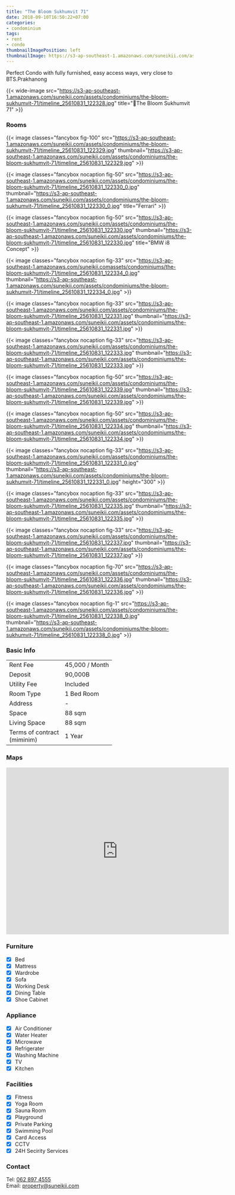```yaml
---
title: "The Bloom Sukhumvit 71"
date: 2018-09-10T16:50:22+07:00
categories:
- condominium
tags:
- rent
- condo
thumbnailImagePosition: left
thumbnailImage: https://s3-ap-southeast-1.amazonaws.com/suneikii.com/assets/condominiums/the-bloom-sukhumvit-71/timeline_25610831_122328.jpg
---
```


Perfect Condo with fully furnished, easy access ways, very close to BTS.Prakhanong
<!--more-->

<p></p>

{{< wide-image src="https://s3-ap-southeast-1.amazonaws.com/suneikii.com/assets/condominiums/the-bloom-sukhumvit-71/timeline_25610831_122328.jpg" title="The Bloom Sukhumvit 71" >}}

### Rooms

<p></p>

{{< image classes="fancybox fig-100" src="https://s3-ap-southeast-1.amazonaws.com/suneikii.com/assets/condominiums/the-bloom-sukhumvit-71/timeline_25610831_122329.jpg" thumbnail="https://s3-ap-southeast-1.amazonaws.com/suneikii.com/assets/condominiums/the-bloom-sukhumvit-71/timeline_25610831_122329.jpg" >}}

{{< image classes="fancybox nocaption fig-50" src="https://s3-ap-southeast-1.amazonaws.com/suneikii.com/assets/condominiums/the-bloom-sukhumvit-71/timeline_25610831_122330_0.jpg" thumbnail="https://s3-ap-southeast-1.amazonaws.com/suneikii.com/assets/condominiums/the-bloom-sukhumvit-71/timeline_25610831_122330_0.jpg" title="Ferrari" >}}

{{< image classes="fancybox nocaption fig-50" src="https://s3-ap-southeast-1.amazonaws.com/suneikii.com/assets/condominiums/the-bloom-sukhumvit-71/timeline_25610831_122330.jpg" thumbnail="https://s3-ap-southeast-1.amazonaws.com/suneikii.com/assets/condominiums/the-bloom-sukhumvit-71/timeline_25610831_122330.jpg" title="BMW i8 Concept" >}}

{{< image classes="fancybox nocaption fig-33" src="https://s3-ap-southeast-1.amazonaws.com/suneikii.comassets/condominiums/the-bloom-sukhumvit-71/timeline_25610831_122334_0.jpg" thumbnail="https://s3-ap-southeast-1.amazonaws.com/suneikii.com/assets/condominiums/the-bloom-sukhumvit-71/timeline_25610831_122334_0.jpg" >}}

{{< image classes="fancybox nocaption fig-33" src="https://s3-ap-southeast-1.amazonaws.com/suneikii.com/assets/condominiums/the-bloom-sukhumvit-71/timeline_25610831_122331.jpg" thumbnail="https://s3-ap-southeast-1.amazonaws.com/suneikii.com/assets/condominiums/the-bloom-sukhumvit-71/timeline_25610831_122331.jpg" >}}

{{< image classes="fancybox nocaption fig-33" src="https://s3-ap-southeast-1.amazonaws.com/suneikii.com/assets/condominiums/the-bloom-sukhumvit-71/timeline_25610831_122333.jpg" thumbnail="https://s3-ap-southeast-1.amazonaws.com/suneikii.com/assets/condominiums/the-bloom-sukhumvit-71/timeline_25610831_122333.jpg" >}}

{{< image classes="fancybox nocaption fig-50" src="https://s3-ap-southeast-1.amazonaws.com/suneikii.com/assets/condominiums/the-bloom-sukhumvit-71/timeline_25610831_122339.jpg" thumbnail="https://s3-ap-southeast-1.amazonaws.com/suneikii.com/assets/condominiums/the-bloom-sukhumvit-71/timeline_25610831_122339.jpg" >}}

{{< image classes="fancybox nocaption fig-50" src="https://s3-ap-southeast-1.amazonaws.com/suneikii.com/assets/condominiums/the-bloom-sukhumvit-71/timeline_25610831_122334.jpg" thumbnail="https://s3-ap-southeast-1.amazonaws.com/suneikii.com/assets/condominiums/the-bloom-sukhumvit-71/timeline_25610831_122334.jpg" >}}

{{< image classes="fancybox nocaption fig-33"  src="https://s3-ap-southeast-1.amazonaws.com/suneikii.com/assets/condominiums/the-bloom-sukhumvit-71/timeline_25610831_122331_0.jpg" thumbnail="https://s3-ap-southeast-1.amazonaws.com/suneikii.com/assets/condominiums/the-bloom-sukhumvit-71/timeline_25610831_122331_0.jpg" height="300" >}}

{{< image classes="fancybox nocaption fig-33" src="https://s3-ap-southeast-1.amazonaws.com/suneikii.com/assets/condominiums/the-bloom-sukhumvit-71/timeline_25610831_122335.jpg" thumbnail="https://s3-ap-southeast-1.amazonaws.com/suneikii.com/assets/condominiums/the-bloom-sukhumvit-71/timeline_25610831_122335.jpg" >}}

{{< image classes="fancybox nocaption fig-33" src="https://s3-ap-southeast-1.amazonaws.com/suneikii.com/assets/condominiums/the-bloom-sukhumvit-71/timeline_25610831_122337.jpg" thumbnail="https://s3-ap-southeast-1.amazonaws.com/suneikii.com/assets/condominiums/the-bloom-sukhumvit-71/timeline_25610831_122337.jpg" >}}

{{< image classes="fancybox nocaption fig-70" src="https://s3-ap-southeast-1.amazonaws.com/suneikii.com/assets/condominiums/the-bloom-sukhumvit-71/timeline_25610831_122336.jpg" thumbnail="https://s3-ap-southeast-1.amazonaws.com/suneikii.com/assets/condominiums/the-bloom-sukhumvit-71/timeline_25610831_122336.jpg" >}}

{{< image classes="fancybox nocaption fig-1" src="https://s3-ap-southeast-1.amazonaws.com/suneikii.com/assets/condominiums/the-bloom-sukhumvit-71/timeline_25610831_122338_0.jpg" thumbnail="https://s3-ap-southeast-1.amazonaws.com/suneikii.com/assets/condominiums/the-bloom-sukhumvit-71/timeline_25610831_122338_0.jpg" >}}

<p></p>

### Basic Info

|  |  |
|----------|------------|
| Rent Fee |45,000 / Month |
| Deposit  | 90,000B |
| Utility Fee | Included |
| Room Type | 1 Bed Room |
| Address | - |
| Space | 88 sqm |
| Living Space | 88 sqm |
| Terms of contract<br>(miminim) | 1 Year |


<p></p>

### Maps

<p></p>

<iframe width="600" height="450" frameborder="0" style="border:0" src="https://www.google.com/maps/embed/v1/place?q=place_id:ChIJ-1Ia4L6f4jAR13RexLukKhk&key=AIzaSyDdueX_zbg1XGbwPCLZqpc_trVmgbaPs1I" allowfullscreen></iframe>

<p></p>

### Furniture

- [x] Bed
- [x] Mattress
- [x] Wardrobe
- [x] Sofa
- [x] Working Desk
- [x] Dining Table
- [x] Shoe Cabinet

### Appliance

- [x] Air Conditioner
- [x] Water Heater
- [x] Microwave
- [x] Refrigerater
- [x] Washing Machine
- [x] TV
- [x] Kitchen 

### Facilities

- [x] Fitness
- [x] Yoga Room
- [x] Sauna Room
- [x] Playground
- [x] Private Parking
- [x] Swimming Pool
- [x] Card Access
- [x] CCTV
- [x] 24H Secirity Services

### Contact

Tel: <a href="tel:062 897 4555">062 897 4555</a><br>
Email: <a href="mailto:property@suneikii.com">property@suneikii.com</a>